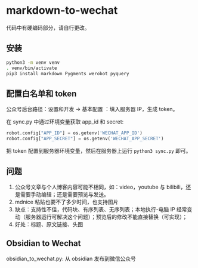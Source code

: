 # markdown-to-wechat

代码中有硬编码部分，请自行更改。

## 安装

```bash
python3 -m venv venv
. venv/bin/activate
pip3 install markdown Pygments werobot pyquery
```

## 配置白名单和 token

公众号后台路径：设置和开发 -> 基本配置 ：填入服务器 IP，生成 token。

在 sync.py 中通过环境变量获取 app_id 和 secret:

```python
robot.config["APP_ID"] = os.getenv('WECHAT_APP_ID')
robot.config["APP_SECRET"] = os.getenv('WECHAT_APP_SECRET')
```

把 token 配置到服务器环境变量，然后在服务器上运行 `python3 sync.py` 即可。

## 问题

1. 公众号文章与个人博客内容可能不相同，如：video，youtube 与 bilibili，还是需要手动编辑；还是需要预览与发送。
2. mdnice 粘贴也要不了多少时间，也支持图片
3. 缺点：支持性不佳，代码块、有序列表、无序列表；本地执行-电脑 IP 经常变动（服务器运行可解决这个问题）；预览后的修改不能直接替换（可实现）；
4. 好处：标题、原文链接、头图

## Obsidian to Wechat

obsidian_to_wechat.py: 从 obsidian 发布到微信公众号